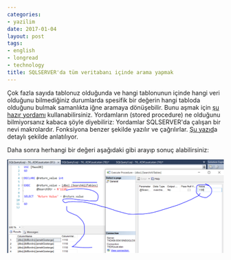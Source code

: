 ```yaml
---
categories:
- yazilim
date: 2017-01-04
layout: post
tags:
- english
- longread
- technology
title: SQLSERVER'da tüm veritabanı içinde arama yapmak
---
```


Çok fazla sayıda tablonuz olduğunda ve hangi tablonunun içinde hangi veri olduğunu bilmediğiniz durumlarda spesifik bir değerin hangi tabloda olduğunu bulmak samanlıkta iğne aramaya dönüşebilir. Bunu aşmak için [şu hazır yordamı](https://gist.github.com/suatatan/37a6cd2a808234c408c41654ccad344a) kullanabilirsiniz. Yordamların (stored procedure) ne olduğunu bilmiyorsanız kabaca şöyle diyebiliriz: Yordamlar SQLSERVER'da çalışan bir nevi makrolardır. Fonksiyona benzer şekilde yazılır ve çağrılırlar. [Şu yazıd](http://bidb.itu.edu.tr/seyirdefteri/blog/2013/09/06/sakl%C4%B1-yordamlar-\(stored-procedures\))a detaylı şekilde anlatılıyor.

Daha sonra herhangi bir değeri aşağıdaki gibi arayıp sonuç alabilirsiniz:

![](/images/searchall.png)
